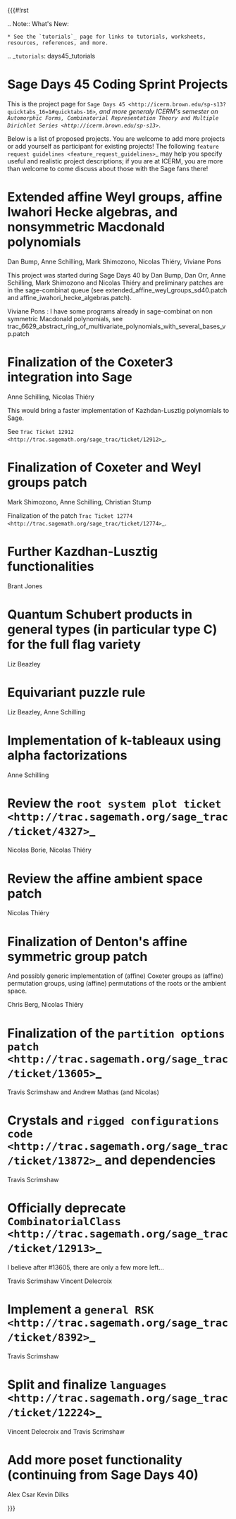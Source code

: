 {{{#!rst

.. Note:: What's New:

    * See the `tutorials`_ page for links to tutorials, worksheets, resources, references, and more.

.. _`tutorials`: days45_tutorials

Sage Days 45 Coding Sprint Projects
===================================

This is the project page for `Sage Days 45 <http://icerm.brown.edu/sp-s13?quicktabs_16=1#quicktabs-16>`_, and more generaly ICERM's
semester on `Automorphic Forms, Combinatorial Representation Theory and Multiple Dirichlet Series <http://icerm.brown.edu/sp-s13>`_.

Below is a list of proposed projects. You are welcome to add more
projects or add yourself as participant for existing projects! The
following `feature request guidelines <feature_request_guidelines>`_
may help you specify useful and realistic project descriptions; if you
are at ICERM, you are more than welcome to come discuss about those
with the Sage fans there!

Extended affine Weyl groups, affine Iwahori Hecke algebras, and nonsymmetric Macdonald polynomials
==================================================================================================

Dan Bump, Anne Schilling, Mark Shimozono, Nicolas Thiéry, Viviane Pons

This project was started during Sage Days 40 by Dan Bump, Dan Orr,
Anne Schilling, Mark Shimozono and Nicolas Thiéry and preliminary
patches are in the sage-combinat queue (see
extended_affine_weyl_groups_sd40.patch and
affine_iwahori_hecke_algebras.patch).

Viviane Pons : I have some programs already in sage-combinat on non symmetric Macdonald polynomials, see trac_6629_abstract_ring_of_multivariate_polynomials_with_several_bases_vp.patch


Finalization of the Coxeter3 integration into Sage
==================================================

Anne Schilling, Nicolas Thiéry

This would bring a faster implementation of Kazhdan-Lusztig polynomials to Sage.

See `Trac Ticket 12912 <http://trac.sagemath.org/sage_trac/ticket/12912>`_.

Finalization of Coxeter and Weyl groups patch
=============================================

Mark Shimozono, Anne Schilling, Christian Stump

Finalization of the patch `Trac Ticket 12774 <http://trac.sagemath.org/sage_trac/ticket/12774>`_.


Further Kazdhan-Lusztig functionalities
=======================================

Brant Jones


Quantum Schubert products in general types (in particular type C) for the full flag variety
===========================================================================================

Liz Beazley

Equivariant puzzle rule
=======================

Liz Beazley, Anne Schilling

Implementation of k-tableaux using alpha factorizations
=======================================================

Anne Schilling


Review the `root system plot ticket <http://trac.sagemath.org/sage_trac/ticket/4327>`_
======================================================================================

Nicolas Borie, Nicolas Thiéry

Review the affine ambient space patch
=====================================

Nicolas Thiéry 

Finalization of Denton's affine symmetric group patch
=====================================================

And possibly generic implementation of (affine) Coxeter groups as (affine) permutation groups, using (affine) permutations of the roots or the ambient space.

Chris Berg, Nicolas Thiéry

Finalization of the `partition options patch <http://trac.sagemath.org/sage_trac/ticket/13605>`_
================================================================================================

Travis Scrimshaw and Andrew Mathas (and Nicolas)

Crystals and `rigged configurations code <http://trac.sagemath.org/sage_trac/ticket/13872>`_ and dependencies
=============================================================================================================

Travis Scrimshaw

Officially deprecate `CombinatorialClass <http://trac.sagemath.org/sage_trac/ticket/12913>`_
============================================================================================

I believe after #13605, there are only a few more left...

Travis Scrimshaw
Vincent Delecroix

Implement a `general RSK <http://trac.sagemath.org/sage_trac/ticket/8392>`_
===========================================================================

Travis Scrimshaw

Split and finalize `languages <http://trac.sagemath.org/sage_trac/ticket/12224>`_
=================================================================================
Vincent Delecroix and Travis Scrimshaw

Add more poset functionality (continuing from Sage Days 40)
========================================================================================================
Alex Csar
Kevin Dilks



}}}
